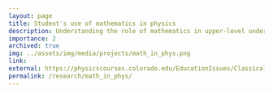 ```yaml
---
layout: page
title: Student's use of mathematics in physics
description: Understanding the role of mathematics in upper-level undergraduate physics education, and investigating how students use mathematics to learn and do physics.
importance: 2
archived: true
img: ../assets/img/media/projects/math_in_phys.png
link: 
external: https://physicscourses.colorado.edu/EducationIssues/ClassicalMechanics/
permalink: /research/math_in_phys/
---
```



